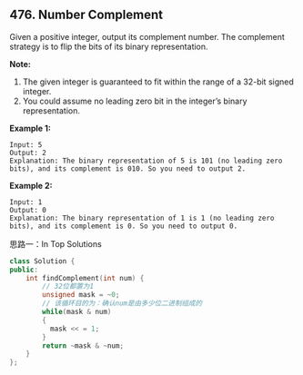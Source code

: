 ## 476. Number Complement

Given a positive integer, output its complement number. The complement strategy is to flip the bits of its binary representation.

**Note:**

1. The given integer is guaranteed to fit within the range of a 32-bit signed integer.
2. You could assume no leading zero bit in the integer’s binary representation.

**Example 1:**

```
Input: 5
Output: 2
Explanation: The binary representation of 5 is 101 (no leading zero bits), and its complement is 010. So you need to output 2.

```

**Example 2:**

```
Input: 1
Output: 0
Explanation: The binary representation of 1 is 1 (no leading zero bits), and its complement is 0. So you need to output 0.
```

思路一：In Top Solutions

```c++
class Solution {
public:
    int findComplement(int num) {
      	// 32位都置为1
        unsigned mask = ~0;
      	// 该循环目的为：确认num是由多少位二进制组成的
        while(mask & num)
        {
          mask << = 1;
        }
        return ~mask & ~num;
    }
};
```
